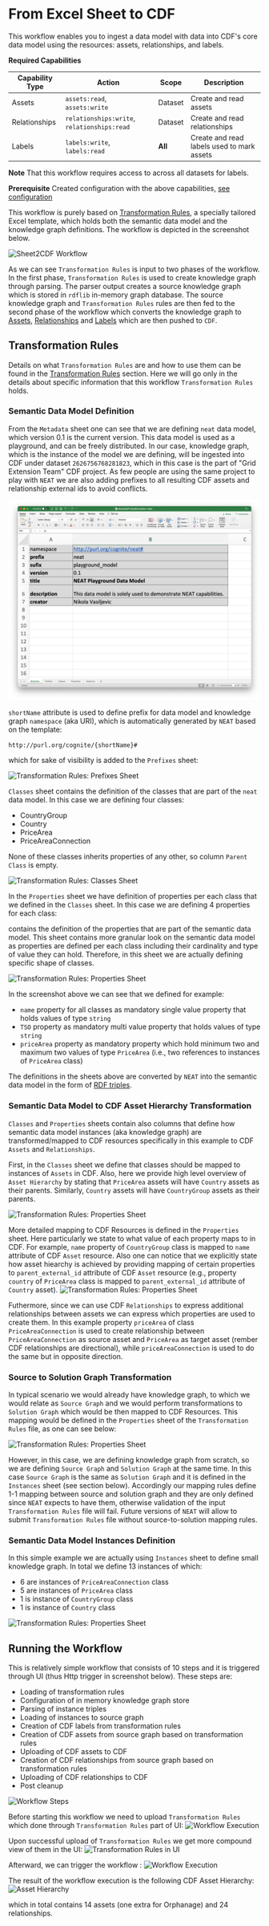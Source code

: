 # From Excel Sheet to CDF

This workflow enables you to ingest a data model with data into CDF's core data model using the resources: assets, relationships, and labels.

**Required Capabilities**

| Capability Type | Action                                        | Scope   | Description                                |
|-----------------|-----------------------------------------------|---------|--------------------------------------------|
| Assets          | `assets:read`, `assets:write`                 | Dataset | Create and read assets                     |
| Relationships   | `relationships:write`, `relationships:read`   | Dataset | Create and read relationships              |
| Labels          | `labels:write`, `labels:read`                 | **All** | Create and read labels used to mark assets |

**Note** That this workflow requires access to across all datasets for labels.

**Prerequisite** Created configuration with the above capabilities, [see configuration](../../getting-started.md#configuration)


This workflow is purely based on [Transformation Rules](../../transformation-rules.md), a specially tailored Excel template,
which holds both the semantic data model and the knowledge graph definitions. The workflow is depicted in the screenshot below.

![Sheet2CDF Workflow](../../figs/sheet2cdf-workflow.gif)

As we can see `Transformation Rules` is input to two phases of the workflow. In the first phase, `Transformation Rules` is used to
create knowledge graph through parsing. The parser output creates a source knowledge graph which is stored in `rdflib` in-memory graph database.
The source knowledge graph and `Transformation Rules` rules are then fed to the second phase of the workflow which converts
the knowledge graph to [Assets](https://docs.cognite.com/no/dev/concepts/resource_types/assets/),
[Relationships](https://docs.cognite.com/no/dev/concepts/resource_types/relationships)
and [Labels](https://docs.cognite.com/no/dev/concepts/resource_types/labels) which are then pushed to `CDF`.


## Transformation Rules
Details on what `Transformation Rules` are and how to use them can be found in the [Transformation Rules](../../transformation-rules.md) section.
Here we will go only in the details about specific information that this workflow `Transformation Rules` holds.

### Semantic Data Model Definition
From the `Metadata` sheet one can see that we are defining `neat` data model, which version 0.1 is the current version.
This data model is used as a playground, and can be freely distributed. In our case, knowledge graph,
which is the instance of the model we are defining, will be ingested into CDF under dataset `2626756768281823`,
which in this case is the part of "Grid Extension Team" CDF project. As few people are using the same project
to play with `NEAT` we are also adding prefixes to all resulting CDF assets and relationship external ids to avoid conflicts.

![Transformation Rules: Metadata Sheet](../../figs/metadata-sheet.png)

`shortName` attribute is used to define prefix for data model and knowledge graph `namespace` (aka URI), which is automatically generated by `NEAT` based on the template:

```
http://purl.org/cognite/{shortName}#
```


which for sake of visibility is added to the `Prefixes` sheet:

![Transformation Rules: Prefixes Sheet](../../figs/prefixes-sheet.png)


`Classes` sheet contains the definition of the classes that are part of the `neat` data model. In this case we are defining four classes:
- CountryGroup
- Country
- PriceArea
- PriceAreaConnection

None of these classes inherits properties of any other, so column `Parent Class` is empty.

![Transformation Rules: Classes Sheet](../../figs/dm-classes.png)

In the `Properties` sheet we have definition of properties per each class that we defined in the `Classes` sheet. In this case we are defining 4 properties for each class:

contains the definition of the properties that are part of the semantic data model. This sheet contains more granular look on the semantic data model as properties are defined per each class including their cardinality and type of value they can hold. Therefore, in this sheet we are actually defining specific shape of classes.

![Transformation Rules: Properties Sheet](../../figs/dm-object-shapes.png)

In the screenshot above we can see that we defined for example:

- `name` property for all classes as mandatory single value property that holds values of type `string`
- `TSO` property as mandatory multi value property that holds values of type `string`
- `priceArea` property as mandatory property which hold minimum two and maximum two values of type `PriceArea` (i.e., two references to instances of `PriceArea` class)

The definitions in the sheets above are converted by `NEAT` into the semantic data model in the form of [RDF triples](https://www.oxfordsemantic.tech/fundamentals/what-is-a-triple).


### Semantic Data Model to CDF Asset Hierarchy Transformation
`Classes` and `Properties` sheets contain also columns that define how semantic data model instances (aka knowledge graph) are transformed/mapped to CDF resources specifically in this example to CDF `Assets` and `Relationships`.

First, in the `Classes` sheet we define that classes should be mapped to instances of `Assets` in CDF. Also, here we provide high level overview of `Asset Hierarchy` by stating that `PriceArea` assets will have `Country` assets as their parents. Similarly, `Country` assets will have `CountryGroup` assets as their parents.

![Transformation Rules: Properties Sheet](../../figs/dm2cdf-asset.png)

More detailed mapping to CDF Resources is defined in the `Properties` sheet. Here particularly we state to what value of each property maps to in CDF. For example, `name` property of `CountryGroup` class is mapped to `name` attribute of CDF `Asset` resource. Also one can notice that we explicitly state how asset hiearchy is achieved by providing mapping of certain properties to `parent_external_id` attribute of CDF `Asset` resource (e.g., property `country` of `PriceArea` class is mapped to `parent_external_id` attribute of `Country` asset).
![Transformation Rules: Properties Sheet](../../figs/dm2cdf-mapping.png)

Futhermore, since we can use CDF `Relationships` to express additional relationships between assets we can express which properties are used to create them. In this example property `priceArea` of class `PriceAreaConnection` is used to create relationship between `PriceAreaConnection` as source asset and `PriceArea` as target asset (rember CDF relationships are directional), while `priceAreaConnection` is used to do the same but in opposite direction.

### Source to Solution Graph Transformation
In typical scenario we would already have knowledge graph, to which we would relate as `Source Graph` and we would perform transformations to `Solution Graph` which would be then mapped to CDF Resources. This mapping would be defined in the `Properties` sheet of the `Transformation Rules` file, as one can see below:

![Transformation Rules: Properties Sheet](../../figs/dm-source-to-solution-mapping.png)

However, in this case, we are defining knowledge graph from scratch, so we are defining `Source Graph` and `Solution Graph` at the same time. In this case `Source Graph` is the same as `Solution Graph` and it is defined in the `Instances` sheet (see section below). Accordingly our mapping rules define 1-1 mapping between source and solution graph and they are only defined since `NEAT` expects to have them, otherwise validation of the input `Transformation Rules` file will fail. Future versions of `NEAT` will allow to submit `Transformation Rules` file without source-to-solution mapping rules.

### Semantic Data Model Instances Definition
In this simple example we are actually using `Instances` sheet to define small knowledge graph. In total we define 13 instances of which:

- 6 are instances of `PriceAreaConnection` class
- 5 are instances of `PriceArea` class
- 1 is instance of `CountryGroup` class
- 1 is instance of `Country` class

![Transformation Rules: Properties Sheet](../../figs/instances-sheet.png)

## Running the Workflow
This is relatively simple workflow that consists of 10 steps and it is triggered through UI (thus Http trigger in screenshot below). These steps are:
- Loading of transformation rules
- Configuration of in memory knowledge graph store
- Parsing of instance triples
- Loading of instances to source graph
- Creation of CDF labels from transformation rules
- Creation of CDF assets from source graph based on transformation rules
- Uploading of CDF assets to CDF
- Creation of CDF relationships from source graph based on transformation rules
- Uploading of CDF relationships to CDF
- Post cleanup

![Workflow Steps](../../figs/sheet2cdf-workflow-steps.png)

Before starting this workflow we need to upload `Transformation Rules` which done through `Transformation Rules` part of UI:
![Workflow Execution](../../figs/sheet2cdf-upload-rules.gif)

Upon successful upload of `Transformation Rules` we get more compound view of them in the UI:
![Transformation Rules in UI](../../figs/sheet2cdf-transformation-rules-ui.png)


Afterward, we can trigger the workflow :
![Workflow Execution](../../figs/sheet2cdf-running-workflow.gif)

The result of the workflow execution is the following CDF Asset Hierarchy:
![Asset Hierarchy](../../figs/sheet2cdf-asset-hierarchy.png)

which in total contains 14 assets (one extra for Orphanage) and 24 relationships.

